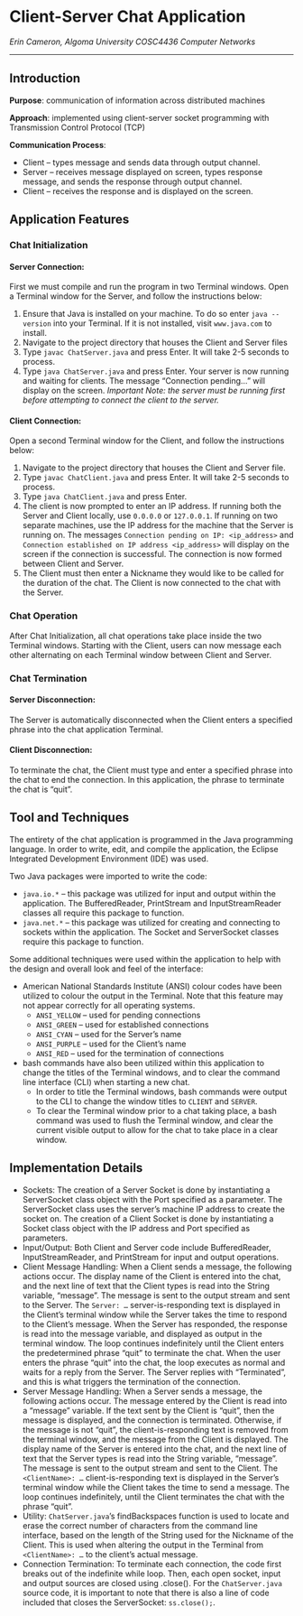 # Client-Server Chat Application

*Erin Cameron, Algoma University COSC4436 Computer Networks*

---

## Introduction
**Purpose**: communication of information across distributed machines

**Approach**: implemented using client-server socket programming with Transmission Control Protocol (TCP)

**Communication Process**:   
* Client – types message and sends data through output channel.  
* Server – receives message displayed on screen, types response message, and sends the response through output channel.  
* Client – receives the response and is displayed on the screen.  


## Application Features
### Chat Initialization
#### Server Connection:
First we must compile and run the program in two Terminal windows. Open a Terminal window for the Server, and follow the instructions below:
1. Ensure that Java is installed on your machine. To do so enter `java --version` into your Terminal. If it is not installed, visit `www.java.com` to install.
2. Navigate to the project directory that houses the Client and Server files
3. Type `javac ChatServer.java` and press Enter. It will take 2-5 seconds to process.
4. Type `java ChatServer.java` and press Enter. Your server is now running and waiting for clients. The message “Connection pending…” will display on the screen.
*Important Note: the server must be running first before attempting to connect the client to the server.*

#### Client Connection:
Open a second Terminal window for the Client, and follow the instructions below:
1. Navigate to the project directory that houses the Client and Server file. 
2. Type `javac ChatClient.java` and press Enter. It will take 2-5 seconds to process.
3. Type `java ChatClient.java` and press Enter.
4. The client is now prompted to enter an IP address. If running both the Server and Client locally, use `0.0.0.0` or `127.0.0.1`. If running on two separate machines, use the IP address for the machine that the Server is running on. The messages `Connection pending on IP: <ip_address>` and `Connection established on IP address <ip_address>` will display on the screen if the connection is successful. The connection is now formed between Client and Server.
5. The Client must then enter a Nickname they would like to be called for the duration of the chat. The Client is now connected to the chat with the Server.


### Chat Operation
After Chat Initialization, all chat operations take place inside the two Terminal windows. Starting with the Client, users can now message each other alternating on each Terminal window between Client and Server.

### Chat Termination
#### Server Disconnection:
The Server is automatically disconnected when the Client enters a specified phrase into the chat application Terminal.

#### Client Disconnection:
To terminate the chat, the Client must type and enter a specified phrase into the chat to end the connection. In this application, the phrase to terminate the chat is “quit”.

## Tool and Techniques
The entirety of the chat application is programmed in the Java programming language. In order to write, edit, and compile the application, the Eclipse Integrated Development Environment (IDE) was used.

Two Java packages were imported to write the code:
* `java.io.*`  – this package was utilized for input and output within the application. The BufferedReader, PrintStream and InputStreamReader classes all require this package to function.
* `java.net.*`  – this package was utilized for creating and connecting to sockets within the application. The Socket and ServerSocket classes require this package to function.

Some additional techniques were used within the application to help with the design and overall look and feel of the interface:
* American National Standards Institute (ANSI) colour codes have been utilized to colour the output in the Terminal. Note that this feature may not appear correctly for all operating systems.
  * `ANSI_YELLOW` – used for pending connections
  * `ANSI_GREEN` – used for established connections
  * `ANSI_CYAN` – used for the Server’s name
  * `ANSI_PURPLE` – used for the Client’s name
  * `ANSI_RED` – used for the termination of connections
* bash commands have also been utilized within this application to change the titles of the Terminal windows, and to clear the command line interface (CLI) when starting a new chat.
  * In order to title the Terminal windows, bash commands were output to the CLI to change the window titles to `CLIENT` and `SERVER`.
  * To clear the Terminal window prior to a chat taking place, a bash command was used to flush the Terminal window, and clear the current visible output to allow for the chat to take place in a clear window.

## Implementation Details
* Sockets: The creation of a Server Socket is done by instantiating a ServerSocket class object with the Port specified as a parameter. The ServerSocket class uses the server’s machine IP address to create the socket on. The creation of a Client Socket is done by instantiating a Socket class object with the IP address and Port specified as parameters.
* Input/Output: Both Client and Server code include BufferedReader, InputStreamReader, and PrintStream for input and output operations.
* Client Message Handling: When a Client sends a message, the following actions occur. The display name of the Client is entered into the chat, and the next line of text that the Client types is read into the String variable, “message”. The message is sent to the output stream and sent to the Server. The `Server: …` server-is-responding text is displayed in the Client’s terminal window while the Server takes the time to respond to the Client’s message. When the Server has responded, the response is read into the message variable, and displayed as output in the terminal window. The loop continues indefinitely until the Client enters the predetermined phrase “quit” to terminate the chat. When the user enters the phrase “quit” into the chat, the loop executes as normal and waits for a reply from the Server. The Server replies with “Terminated”, and this is what triggers the termination of the connection.
* Server Message Handling: When a Server sends a message, the following actions occur. The message entered by the Client is read into a “message” variable. If the text sent by the Client is “quit”, then the message is displayed, and the connection is terminated. Otherwise, if the message is not “quit”, the client-is-responding text is removed from the terminal window, and the message from the Client is displayed. The display name of the Server is entered into the chat, and the next line of text that the Server types is read into the String variable, “message”. The message is sent to the output stream and sent to the Client. The `<ClientName>: …` client-is-responding text is displayed in the Server’s terminal window while the Client takes the time to send a message. The loop continues indefinitely, until the Client terminates the chat with the phrase “quit”.
* Utility: `ChatServer.java`’s findBackspaces function is used to locate and erase the correct number of characters from the command line interface, based on the length of the String used for the Nickname of the Client. This is used when altering the output in the Terminal from `<ClientName>: …` to the client’s actual message.
* Connection Termination: To terminate each connection, the code first breaks out of the indefinite while loop. Then, each open socket, input and output sources are closed using .close(). For the `ChatServer.java` source code, it is important to note that there is also a line of code included that closes the ServerSocket: `ss.close();`.
